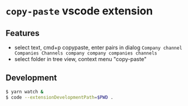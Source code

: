 # `copy-paste` vscode extension

## Features

- select text, cmd+p copypaste, enter pairs in dialog `Company channel Companies Channels company company companies channels`
- select folder in tree view, context menu "copy-paste"

## Development

```sh
$ yarn watch &
$ code --extensionDevelopmentPath=$PWD .
```
